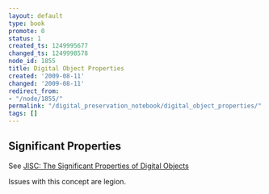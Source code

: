 ```yaml
---
layout: default
type: book
promote: 0
status: 1
created_ts: 1249995677
changed_ts: 1249998578
node_id: 1855
title: Digital Object Properties
created: '2009-08-11'
changed: '2009-08-11'
redirect_from:
- "/node/1855/"
permalink: "/digital_preservation_notebook/digital_object_properties/"
tags: []
---
```

Significant Properties
----------------------

See [JISC: The Significant Properties of Digital Objects](http://www.jisc.ac.uk/whatwedo/programmes/preservation/2008sigprops)

Issues with this concept are legion.






